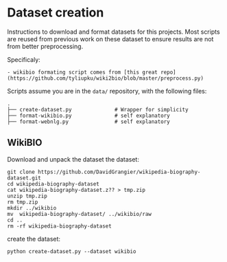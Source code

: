 # Dataset creation

Instructions to download and format datasets for this projects.
Most scripts are reused from previous work on these dataset to ensure results are not from better preprocessing.

Specificaly:

    - wikibio formating script comes from [this great repo](https://github.com/tyliupku/wiki2bio/blob/master/preprocess.py)

Scripts assume you are in the `data/` repository, with the following files:

```
.
├── create-dataset.py              # Wrapper for simplicity
├── format-wikibio.py              # self explanatory
├── format-webnlg.py               # self explanatory
```

## WikiBIO

Download and unpack the dataset the dataset:

```
git clone https://github.com/DavidGrangier/wikipedia-biography-dataset.git
cd wikipedia-biography-dataset
cat wikipedia-biography-dataset.z?? > tmp.zip
unzip tmp.zip
rm tmp.zip
mkdir ../wikibio
mv  wikipedia-biography-dataset/ ../wikibio/raw
cd ..
rm -rf wikipedia-biography-dataset
```

create the dataset:

```
python create-dataset.py --dataset wikibio
```
